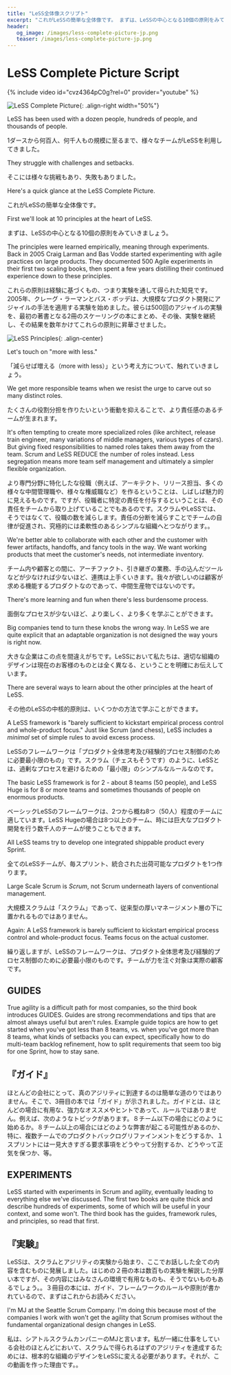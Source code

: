 ```yaml
---
title: "LeSS全体像スクリプト"
excerpt: "これがLeSSの簡単な全体像です。 まずは、LeSSの中心となる10個の原則をみていきましょう。"
header:
   og_image: /images/less-complete-picture-jp.png
   teaser: /images/less-complete-picture-jp.png
---
```


# LeSS Complete Picture Script

{% include video id="cvz4364pC0g?rel=0" provider="youtube" %}

![LeSS Complete Picture](/images/less-complete-picture-jp.png){: .align-right width="50%"}

LeSS has been used with a dozen people, hundreds of people, and thousands of people.

1ダースから何百人、何千人もの規模に至るまで、様々なチームがLeSSを利用してきました。

They struggle with challenges and setbacks.

そこには様々な挑戦もあり、失敗もありました。

Here's a quick glance at the LeSS Complete Picture.

これがLeSSの簡単な全体像です。

First we'll look at 10 principles at the heart of LeSS.

まずは、LeSSの中心となる10個の原則をみていきましょう。

The principles were learned empirically, meaning through experiments. Back in 2005 Craig Larman and Bas Vodde started experimenting with agile practices on large products. They documented 500 Agile experiments in their first two scaling books, then spent a few years distilling their continued experience down to these principles.

これらの原則は経験に基づくもの、つまり実験を通して得られた知見です。2005年、クレーグ・ラーマンとバス・ボッデは、大規模なプロダクト開発にアジャイルの手法を適用する実験を始めました。彼らは500回のアジャイルの実験を、最初の著書となる2冊のスケーリングの本にまとめ、その後、実験を継続し、その結果を数年かけてこれらの原則に昇華させました。

![LeSS Principles](/images/principles-jp.png){: .align-center}

Let's touch on "more with less."

「減らせば増える（more with less）」という考え方について、触れていきましょう。

We get more responsible teams when we resist the urge to carve out so many distinct roles.

たくさんの役割分担を作りたいという衝動を抑えることで、より責任感のあるチームが生まれます。

It's often tempting to create more specialized roles (like architect, release train engineer, many variations of middle managers, various types of czars). But giving fixed responsibilities to named roles takes them away from the team. Scrum and LeSS REDUCE the number of roles instead. Less segregation means more team self management and ultimately a simpler flexible organization.

より専門分野に特化したな役職（例えば、アーキテクト、リリース担当、多くの様々な中間管理職や、様々な権威職など）を作るということは、しばしば魅力的に見えるものです。ですが、役職者に特定の責任を付与するということは、その責任をチームから取り上げていることでもあるのです。スクラムやLeSSでは、そうではなくて、役職の数を減らします。責任の分断を減らすことでチームの自律が促進され、究極的には柔軟性のあるシンプルな組織へとつながります。。

We're better able to collaborate with each other and the customer with fewer artifacts, handoffs, and fancy tools in the way. We want working products that meet the customer's needs, not intermediate inventory.

チーム内や顧客との間に、アーチファクト、引き継ぎの業務、手の込んだツールなどが少なければ少ないほど、連携は上手くいきます。我々が欲しいのは顧客が求める機能するプロダクトなのであって、中間生産物ではないのです。

There's more learning and fun when there's less burdensome process.

面倒なプロセスが少ないほど、より楽しく、より多くを学ぶことができます。

Big companies tend to turn these knobs the wrong way.  In LeSS we are quite explicit that an adaptable organization is not designed the way yours is right now.

大きな企業はこの点を間違えがちです。LeSSにおいて私たちは、適切な組織のデザインは現在のお客様のものとは全く異なる、ということを明確にお伝えしています。

There are several ways to learn about the other principles at the heart of LeSS.

その他のLeSSの中核的原則は、いくつかの方法で学ぶことができます。

A LeSS framework is "barely sufficient to kickstart empirical process control and whole-product focus." Just like Scrum (and chess), LeSS includes a *minimal* set of simple rules to avoid excess process.

LeSSのフレームワークは「プロダクト全体思考及び経験的プロセス制御のために必要最小限のもの」です。スクラム（チェスもそうです）のように、LeSSとは、過剰なプロセスを避けるための「最小限」のシンプルなルールなのです。

The basic LeSS framework is for 2 - about 8 teams (50 people), and LeSS Huge is for 8 or more teams and sometimes thousands of people on enormous products.

ベーシックLeSSのフレームワークは、2つから概ね8つ（50人）程度のチームに適しています。LeSS Hugeの場合は8つ以上のチーム、時には巨大なプロダクト開発を行う数千人のチームが使うこともできます。

All LeSS teams try to develop one integrated shippable product every Sprint.

全てのLeSSチームが、毎スプリント、統合された出荷可能なプロダクトを1つ作ります。

Large Scale Scrum is *Scrum*, not Scrum underneath layers of conventional management.

大規模スクラムは「スクラム」であって、従来型の厚いマネージメント層の下に置かれるものではありません。

Again: A LeSS framework is barely sufficient to kickstart empirical process control and whole-product focus. Teams focus on the actual customer.

繰り返しますが、LeSSのフレームワークは、プロダクト全体思考及び経験的プロセス制御のために必要最小限のものです。チームが力を注ぐ対象は実際の顧客です。

## GUIDES

True agility is a difficult path for most companies, so the third book introduces GUIDES. Guides are strong recommendations and tips that are almost always useful but aren't rules. Example guide topics are how to get started when you've got less than 8 teams, vs. when you've got more than 8 teams, what kinds of setbacks you can expect, specifically how to do multi-team backlog refinement, how to split requirements that seem too big for one Sprint, how to stay sane.

## 『ガイド』

ほとんどの会社にとって、真のアジリティに到達するのは簡単な道のりではありません。そこで、3冊目の本では「ガイド」が示されました。ガイドとは、ほとんどの場合に有用な、強力なオススメやヒントであって、ルールではありません。例えば、次のようなトピックがあります。８チーム以下の場合にどのように始めるか。８チーム以上の場合にはどのような弊害が起こる可能性があるのか、特に、複数チームでのプロダクトバックログリファインメントをどうするか、１スプリントには一見大きすぎる要求事項をどうやって分割するか、どうやって正気を保つか、等。

## EXPERIMENTS

LeSS started with experiments in Scrum and agility, eventually leading to everything else we've discussed. The first two books are quite thick and describe hundreds of experiments, some of which will be useful in your context, and some won't. The third book has the guides, framework rules, and principles, so read that first.

## 『実験』

LeSSは、スクラムとアジリティの実験から始まり、ここでお話しした全ての内容を含むものに発展しました。はじめの２冊の本は数百もの実験を解説した分厚い本ですが、その内容にはみなさんの環境で有用なものも、そうでないものもあるでしょう。。３冊目の本には、ガイド、フレームワークのルールや原則が書かれているので、まずはこれからお読みください。

I'm MJ at the Seattle Scrum Company. I'm doing this because most of the companies I work with won't get the agility that Scrum promises without the fundamental organizational design changes in LeSS.

私は、シアトルスクラムカンパニーのMJと言います。私が一緒に仕事をしている会社のほとんどにおいて、スクラムで得られるはずのアジリティを達成するためには、根本的な組織のデザインをLeSSに変える必要があります。それが、この動画を作った理由です。。

